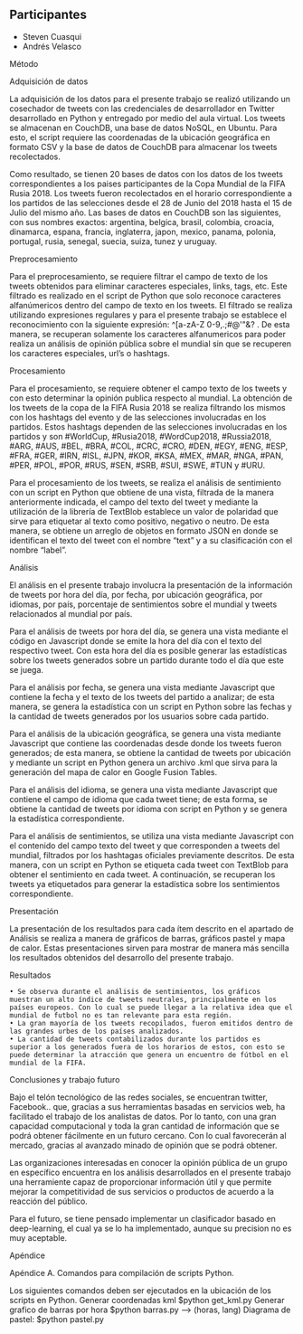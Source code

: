 ## Participantes

- Steven Cuasqui
- Andrés Velasco

Método

Adquisición de datos

La adquisición de los datos para el presente trabajo se realizó utilizando un cosechador de tweets con las credenciales de desarrollador en Twitter desarrollado en Python y entregado por medio del aula virtual. Los tweets se almacenan en CouchDB, una base de datos NoSQL, en Ubuntu. Para esto, el script requiere las coordenadas de la ubicación geográfica en formato CSV y la base de datos de CouchDB para almacenar los tweets recolectados.

Como resultado, se tienen 20 bases de datos con los datos de los tweets correspondientes a los paises participantes de la Copa Mundial de la FIFA Rusia 2018. Los tweets fueron recolectados en el horario correspondiente a los partidos de las selecciones desde el 28 de Junio del 2018 hasta el 15 de Julio del mismo año. Las bases de datos en CouchDB son las siguientes, con sus nombres exactos: argentina, belgica, brasil, colombia, croacia, dinamarca, espana, francia, inglaterra, japon, mexico, panama, polonia, portugal, rusia, senegal, suecia, suiza, tunez y uruguay.

Preprocesamiento

Para el preprocesamiento, se requiere filtrar el campo de texto de los tweets obtenidos para eliminar  caracteres especiales, links, tags, etc. Este filtrado es realizado en el script de Python que solo reconoce caracteres alfanúmericos dentro del campo de texto en los tweets. El filtrado se realiza utilizando expresiones regulares y para el presente trabajo se establece el reconocimiento con la siguiente expresión: ^[a-zA-Z 0-9,.;#@\'\"&?$%()-+!]*$ . De esta manera, se recuperan solamente los caracteres alfanumericos para poder realiza un análisis de opinión pública sobre el mundial sin que se recuperen los caracteres especiales, url’s o hashtags.

Procesamiento

Para el procesamiento, se requiere obtener el campo texto de los tweets y con esto determinar la opinión publica respecto al mundial. La obtención de los tweets de la copa de la FIFA Rusia 2018 se realiza filtrando los mismos con los hashtags del evento y de las selecciones involucradas en los partidos. Estos hashtags dependen de las selecciones involucradas en los partidos y son #WorldCup, #Rusia2018, #WordCup2018, #Russia2018, #ARG, #AUS, #BEL, #BRA, #COL, #CRC, #CRO, #DEN, #EGY, #ENG, #ESP, #FRA, #GER, #IRN, #ISL, #JPN, #KOR, #KSA, #MEX, #MAR, #NGA, #PAN, #PER, #POL, #POR, #RUS, #SEN, #SRB, #SUI, #SWE, #TUN y #URU. 

Para el procesamiento de los tweets, se realiza el análisis de sentimiento con un script en Python que obtiene de una vista, filtrada de la manera anteriormente indicada, el campo del texto del tweet y mediante la utilización de la librería de TextBlob establece un valor de polaridad que sirve para etiquetar al texto como positivo, negativo o neutro. De esta manera, se obtiene un arreglo de objetos en formato JSON en donde se identifican el texto del tweet con el nombre “text” y a su clasificación con el nombre “label”. 

Análisis

El análisis en el presente trabajo involucra la presentación de la información de tweets por hora del día, por fecha, por ubicación geográfica, por idiomas, por país, porcentaje de sentimientos sobre el mundial y tweets relacionados al mundial por país.

Para el análisis de tweets por hora del día, se genera una vista mediante el código en Javascript donde se emite la hora del día con el texto del respectivo tweet. Con esta hora del día es posible generar las estadísticas sobre los tweets generados sobre un partido durante todo el día que este se juega.

Para el análisis por fecha, se genera una vista mediante Javascript que contiene la fecha y el texto de los tweets del partido a analizar; de esta manera, se genera la estadística con un script en Python sobre las fechas y la cantidad de tweets generados por los usuarios sobre cada partido.

Para el análisis de la ubicación geográfica, se genera una vista mediante Javascript que contiene las coordenadas desde donde los tweets fueron generados; de esta manera, se obtiene la cantidad de tweets por ubicación y mediante un script en Python genera un archivo .kml que sirva para la generación del mapa de calor en Google Fusion Tables.

Para el análisis del idioma, se genera una vista mediante Javascript que contiene el campo de idioma que cada tweet tiene; de esta forma, se obtiene la cantidad de tweets por idioma con script en Python y se genera la estadística correspondiente. 

Para el análisis de sentimientos, se utiliza una vista mediante Javascript con el contenido del campo texto del tweet y que corresponden a tweets del mundial, filtrados por los hashtagas oficiales previamente descritos. De esta manera, con un script en Python se etiqueta cada tweet con TextBlob para obtener el sentimiento en cada tweet. A continuación, se recuperan los tweets ya etiquetados para generar la estadística sobre los sentimientos correspondiente.

Presentación

La presentación de los resultados para cada ítem descrito en el apartado de Análisis se realiza a manera de gráficos de barras, gráficos pastel y mapa de calor. Estas presentaciones sirven para mostrar de manera más sencilla los resultados obtenidos del desarrollo del presente trabajo.

Resultados

    • Se observa durante el análisis de sentimientos, los gráficos muestran un alto índice de tweets neutrales, principalmente en los países europeos. Con lo cual se puede llegar a la relativa idea que el mundial de futbol no es tan relevante para esta región.
    • La gran mayoría de los tweets recopilados, fueron emitidos dentro de las grandes urbes de los países analizados.
    • La cantidad de tweets contabilizados durante los partidos es superior a los generados fuera de los horarios de estos, con esto se puede determinar la atracción que genera un encuentro de fútbol en el mundial de la FIFA.

Conclusiones y trabajo futuro

Bajo el telón tecnológico de las redes sociales, se encuentran twitter, Facebook.. que, gracias a sus herramientas basadas en servicios web, ha facilitado el trabajo de los analistas de datos. Por lo tanto, con una gran capacidad computacional y toda la gran cantidad de información que se podrá obtener fácilmente en un futuro cercano. Con lo cual favorecerán al mercado, gracias al avanzado minado de opinión que se podrá obtener.

Las organizaciones interesadas en conocer la opinión pública de un grupo en específico encuentra en los análisis desarrollados en el presente trabajo una herramiente capaz de proporcionar información útil y que permite mejorar la competitividad de sus servicios o productos de acuerdo a la reacción del público.

Para el futuro, se tiene pensado implementar un clasificador basado en deep-learning, el cual ya se lo ha implementado, aunque su precision no es muy aceptable.

Apéndice

Apéndice A. Comandos para compilación de scripts Python.

Los siguientes comandos deben ser ejecutados en la ubicación de los scripts en Python.
Generar coordenadas kml $python get_kml.py <pais> 
Generar grafico de barras por hora $python barras.py <partido> <operacion> --> (horas, lang) 
Diagrama de pastel: $python pastel.py <pais>
